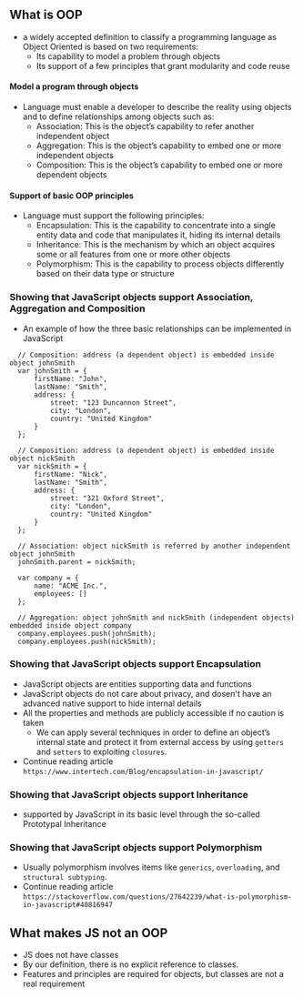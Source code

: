 ## What is OOP
 - a widely accepted definition to classify a programming language as Object Oriented is based on two requirements:
   - Its capability to model a problem through objects
   - Its support of a few principles that grant modularity and code reuse

#### Model a program through objects
  - Language must enable a developer to describe the reality using objects and to define relationships among objects such as:
    - Association: This is the object’s capability to refer another independent object
    - Aggregation: This is the object’s capability to embed one or more independent objects
    - Composition: This is the object’s capability to embed one or more dependent objects

#### Support of basic OOP principles
  - Language must support the following principles:
    - Encapsulation: This is the capability to concentrate into a single entity data and code that manipulates it, hiding its internal details
    - Inheritance: This is the mechanism by which an object acquires some or all features from one or more other objects
    - Polymorphism: This is the capability to process objects differently based on their data type or structure

### Showing that JavaScript objects support Association, Aggregation and Composition
  - An example of how the three basic relationships can be implemented in JavaScript
  ```
    // Composition: address (a dependent object) is embedded inside object johnSmith
    var johnSmith = {
        firstName: "John",
        lastName: "Smith",
        address: {
            street: "123 Duncannon Street",
            city: "London",
            country: "United Kingdom"
        }
    };

    // Composition: address (a dependent object) is embedded inside object nickSmith
    var nickSmith = {
        firstName: "Nick",
        lastName: "Smith",
        address: {
            street: "321 Oxford Street",
            city: "London",
            country: "United Kingdom"
        }
    };

    // Association: object nickSmith is referred by another independent object johnSmith
    johnSmith.parent = nickSmith;

    var company = {
        name: "ACME Inc.",
        employees: []
    };

    // Aggregation: object johnSmith and nickSmith (independent objects) embedded inside object company
    company.employees.push(johnSmith);
    company.employees.push(nickSmith);
  ```

### Showing that JavaScript objects support Encapsulation
 - JavaScript objects are entities supporting data and functions
 - JavaScript objects do not care about privacy, and dosen't have an advanced native support to hide internal details
 - All the properties and methods are publicly accessible if no caution is taken
   - We can apply several techniques in order to define an object’s internal state and protect it from external access
     by using `getters` and `setters` to exploiting `closures`.
 - Continue reading article `https://www.intertech.com/Blog/encapsulation-in-javascript/`

### Showing that JavaScript objects support Inheritance
 - supported by JavaScript in its basic level through the so-called Prototypal Inheritance

### Showing that JavaScript objects support Polymorphism
 - Usually polymorphism involves items like `generics`, `overloading`, and `structural subtyping`.
 - Continue reading article `https://stackoverflow.com/questions/27642239/what-is-polymorphism-in-javascript#40816947`

## What makes JS not an OOP
 - JS does not have classes
 - By our definition, there is no explicit reference to classes.
 - Features and principles are required for objects, but classes are not a real requirement

